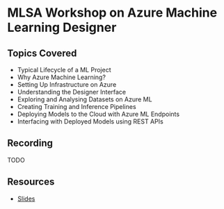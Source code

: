 # MLSA Workshop on Azure Machine Learning Designer

## Topics Covered

- Typical Lifecycle of a ML Project
- Why Azure Machine Learning?
- Setting Up Infrastructure on Azure
- Understanding the Designer Interface
- Exploring and Analysing Datasets on Azure ML
- Creating Training and Inference Pipelines
- Deploying Models to the Cloud with Azure ML Endpoints
- Interfacing with Deployed Models using REST APIs

## Recording

TODO

## Resources

- [Slides](./AzureMLDesignerWorkshop.pdf)

